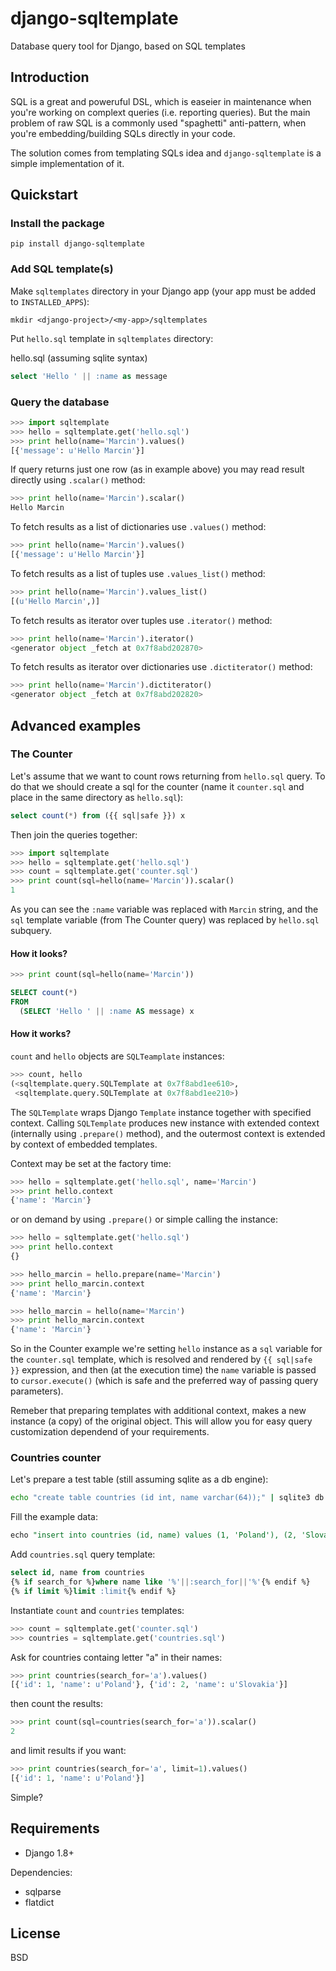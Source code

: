 # django-sqltemplate
Database query tool for Django, based on SQL templates

## Introduction

SQL is a great and poweruful DSL, which is easeier in maintenance 
when you're working on complext queries (i.e. reporting queries).
But the main problem of raw SQL is a commonly used "spaghetti" anti-pattern, 
when you're embedding/building SQLs directly in your code.

The solution comes from templating SQLs idea and `django-sqltemplate` 
is a simple implementation of it.

## Quickstart

### Install the package

```pip install django-sqltemplate```

### Add SQL template(s)

Make `sqltemplates` directory in your Django app (your app must be added to `INSTALLED_APPS`):

```mkdir <django-project>/<my-app>/sqltemplates```

Put `hello.sql` template in `sqltemplates` directory:

hello.sql (assuming sqlite syntax)
```sql
select 'Hello ' || :name as message
```

### Query the database

```python
>>> import sqltemplate
>>> hello = sqltemplate.get('hello.sql')
>>> print hello(name='Marcin').values()
[{'message': u'Hello Marcin'}]
```

If query returns just one row (as in example above) you may read result directly using `.scalar()` method:

```python
>>> print hello(name='Marcin').scalar()
Hello Marcin
```

To fetch results as a list of dictionaries use `.values()` method:

```python
>>> print hello(name='Marcin').values()
[{'message': u'Hello Marcin'}]
```

To fetch results as a list of tuples use `.values_list()` method:

```python
>>> print hello(name='Marcin').values_list()
[(u'Hello Marcin',)]
```

To fetch results as iterator over tuples use `.iterator()` method:

```python
>>> print hello(name='Marcin').iterator()
<generator object _fetch at 0x7f8abd202870>
```

To fetch results as iterator over dictionaries use `.dictiterator()` method:

```python
>>> print hello(name='Marcin').dictiterator()
<generator object _fetch at 0x7f8abd202820>
```


## Advanced examples

### The Counter

Let's assume that we want to count rows returning from `hello.sql` query.
To do that we should create a sql for the counter  (name it `counter.sql`
and place in the same directory as `hello.sql`):

```sql
select count(*) from ({{ sql|safe }}) x
```

Then join the queries together:

```python
>>> import sqltemplate
>>> hello = sqltemplate.get('hello.sql')
>>> count = sqltemplate.get('counter.sql')
>>> print count(sql=hello(name='Marcin')).scalar()
1
```

As you can see the `:name` variable was replaced with `Marcin` string,
and the `sql` template variable (from The Counter query) was replaced
by `hello.sql` subquery.

#### How it looks?

```python
>>> print count(sql=hello(name='Marcin'))
```
```sql
SELECT count(*)
FROM
  (SELECT 'Hello ' || :name AS message) x
```

#### How it works?

`count` and `hello` objects are `SQLTeamplate` instances:

```python
>>> count, hello
(<sqltemplate.query.SQLTemplate at 0x7f8abd1ee610>,
 <sqltemplate.query.SQLTemplate at 0x7f8abd1ee210>)
```

The `SQLTemplate` wraps Django `Template` instance together with specified context.
Calling `SQLTemplate` produces new instance with extended context (internally using `.prepare()` method),
and the outermost context is extended by context of embedded templates.

Context may be set at the factory time:

```python
>>> hello = sqltemplate.get('hello.sql', name='Marcin')
>>> print hello.context
{'name': 'Marcin'}
```

or on demand by using `.prepare()` or simple calling the instance:

```python
>>> hello = sqltemplate.get('hello.sql')
>>> print hello.context
{}

>>> hello_marcin = hello.prepare(name='Marcin')
>>> print hello_marcin.context
{'name': 'Marcin'}

>>> hello_marcin = hello(name='Marcin')
>>> print hello_marcin.context
{'name': 'Marcin'}
```

So in the Counter example we're setting `hello` instance as a `sql` variable for 
the `counter.sql` template, which is resolved and rendered by `{{ sql|safe }}` expression,
and then (at the execution time) the `name` variable is passed to `cursor.execute()`
(which is safe and the preferred way of passing query parameters). 

Remeber that preparing templates with additional context, makes a new instance (a copy)
of the original object. This will allow you for easy query customization dependend of
your requirements.

### Countries counter

Let's prepare a test table (still assuming sqlite as a db engine):

```bash
echo "create table countries (id int, name varchar(64));" | sqlite3 db.sqlite3
```

Fill the example data:

```sql
echo "insert into countries (id, name) values (1, 'Poland'), (2, 'Slovakia'), (3, 'Czech Republic');" | sqlite3 db.sqlite3
```

Add `countries.sql` query template:

```sql
select id, name from countries
{% if search_for %}where name like '%'||:search_for||'%'{% endif %}
{% if limit %}limit :limit{% endif %} 
```

Instantiate `count` and `countries` templates:

```python
>>> count = sqltemplate.get('counter.sql')
>>> countries = sqltemplate.get('countries.sql')
```

Ask for countries containg letter "a" in their names:

```python
>>> print countries(search_for='a').values()
[{'id': 1, 'name': u'Poland'}, {'id': 2, 'name': u'Slovakia'}]
```

then count the results:

```python
>>> print count(sql=countries(search_for='a')).scalar()
2
```

and limit results if you want:

```python
>>> print countries(search_for='a', limit=1).values()
[{'id': 1, 'name': u'Poland'}]
```

Simple?

## Requirements

* Django 1.8+

Dependencies:

* sqlparse
* flatdict

## License

BSD

